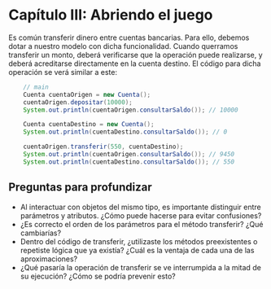 # Capítulo III: Abriendo el juego

Es común transferir dinero entre cuentas bancarias. Para ello, debemos dotar a nuestro modelo con dicha funcionalidad. Cuando querramos transferir un monto, deberá verificarse que la operación puede realizarse, y deberá acreditarse directamente en la cuenta destino. El código para dicha operación se verá similar a este:
```java
    // main
    Cuenta cuentaOrigen = new Cuenta();
    cuentaOrigen.depositar(10000);
    System.out.println(cuentaOrigen.consultarSaldo()); // 10000

    Cuenta cuentaDestino = new Cuenta();
    System.out.println(cuentaDestino.consultarSaldo()); // 0

    cuentaOrigen.transferir(550, cuentaDestino);
    System.out.println(cuentaOrigen.consultarSaldo()); // 9450
    System.out.println(cuentaDestino.consultarSaldo()); // 550

```
## Preguntas para profundizar

* Al interactuar con objetos del mismo tipo, es importante distinguir entre parámetros y atributos. ¿Cómo puede hacerse para evitar confusiones?
* ¿Es correcto el orden de los parámetros para el método transferir? ¿Qué cambiarías?
* Dentro del código de transferir, ¿utilizaste los métodos preexistentes o repetiste lógica que ya existía? ¿Cuál es la ventaja de cada una de las aproximaciones?
* ¿Qué pasaría la operación de transferir se ve interrumpida a la mitad de su ejecución? ¿Cómo se podría prevenir esto?